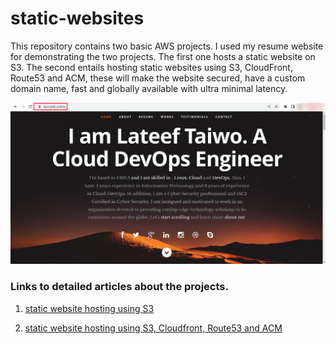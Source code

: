 # static-websites
This repository contains two basic AWS projects. 
I used my resume website for demonstrating the two projects.
The first one hosts a static website on S3.
The second entails hosting static websites using S3, CloudFront, Route53 and ACM, these will make the website secured, have a custom domain name, fast and globally available with ultra minimal latency.

![web](./Static-website-with-S3-Route53-ACM-Cloudfront/images/savvytek-online.png)
### Links to detailed articles about the projects.
1. [static website hosting using S3](https://medium.com/@taiwolateef55/how-to-host-a-static-website-on-aws-using-s3-1b595982a696)

2. [static website hosting using S3, Cloudfront, Route53 and ACM](https://medium.com/@taiwolateef55/hosting-a-static-website-on-aws-using-amazon-s3-cloudfront-route53-and-acm-ddfc755b7038)

